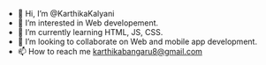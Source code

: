 - 👋 Hi, I’m @KarthikaKalyani
- 👀 I’m interested in Web developement.
- 🌱 I’m currently learning HTML, JS, CSS.
- 💞️ I’m looking to collaborate on Web and mobile app development.
- 📫 How to reach me karthikabangaru8@gmail.com

<!---
KarthikaKalyani/KarthikaKalyani is a ✨ special ✨ repository because its `README.md` (this file) appears on your GitHub profile.
You can click the Preview link to take a look at your changes.
--->
